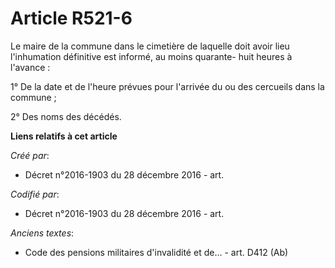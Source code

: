 # Article R521-6

Le maire de la commune dans le cimetière de laquelle doit avoir lieu l'inhumation définitive est informé, au moins quarante-
huit heures à l'avance :

1° De la date et de l'heure prévues pour l'arrivée du ou des cercueils dans la commune ;

2° Des noms des décédés.

**Liens relatifs à cet article**

_Créé par_:

  - Décret n°2016-1903 du 28 décembre 2016 - art.

_Codifié par_:

  - Décret n°2016-1903 du 28 décembre 2016 - art.

_Anciens textes_:

  - Code des pensions militaires d'invalidité et de... - art. D412 (Ab)
